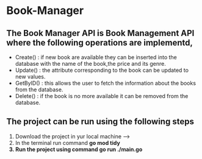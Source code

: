<h1>Book-Manager</h1>

<h2>The Book Manager API is Book Management API where the following operations are implementd,</h2>
<ul>
<li> Create()  : if new book are available they can be inserted into the database with the name of the book,the price and its genre.</li>
<li> Update()  : the attribute corresponding to the  book can be updated to new values.</li>
<li> GetByID() : this allows the user to fetch the information about the books from the database.</li>
<li> Delete()  : if the book is no more available it can be removed from the database.</li>
</ul>

<h2>The project can be run using the following steps</h2>
<ol>
<li> Download the project in yur local machine --></li>
<li> In the terminal run command <b> go mod tidy <b></li>
<li> Run the project using command <b> go run ./main.go <b></li> 
</ol>
<!--  -->


